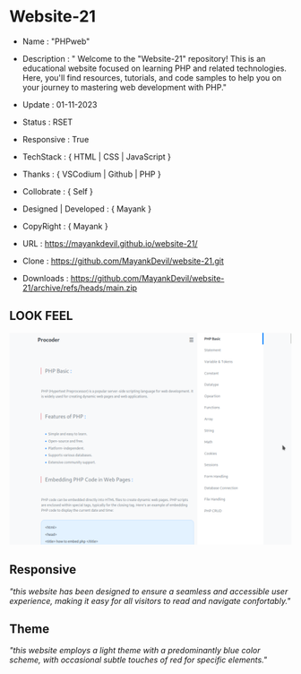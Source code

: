 # Website-21

- Name : "PHPweb"

- Description : " Welcome to the "Website-21" repository! This is an educational website focused on learning PHP and related technologies. Here, you'll find resources, tutorials, and code samples to help you on your journey to mastering web development with PHP."

- Update : 01-11-2023

- Status : RSET 

- Responsive : True

- TechStack : { HTML | CSS | JavaScript }

- Thanks : { VSCodium | Github | PHP }

- Collobrate : { Self }

- Designed | Developed : { Mayank }

- CopyRight : { Mayank }

- URL : https://mayankdevil.github.io/website-21/

- Clone :  https://github.com/MayankDevil/website-21.git

- Downloads : https://github.com/MayankDevil/website-21/archive/refs/heads/main.zip

## LOOK FEEL

![LandingPage](./data/PHPweb.png)

## Responsive

_"this website has been designed to ensure a seamless and accessible user experience, making it easy for all visitors to read and navigate confortably."_

## Theme

_"this website employs a light theme with a predominantly blue color scheme, with occasional subtle touches of red for specific elements."_
